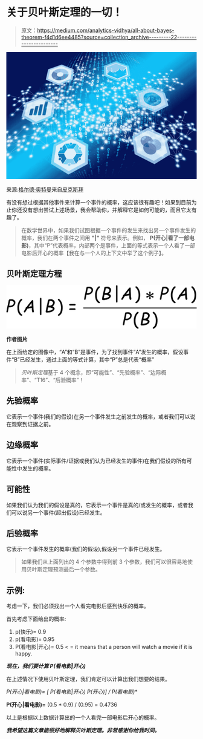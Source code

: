 # 关于贝叶斯定理的一切！

> 原文：<https://medium.com/analytics-vidhya/all-about-bayes-theorem-f4d1d6ee4485?source=collection_archive---------22----------------------->

![](img/3a74d17e9e8261c2808bed35753ce6ac.png)

来源:[格尔德·奥特曼](https://pixabay.com/users/geralt-9301/?utm_source=link-attribution&utm_medium=referral&utm_campaign=image&utm_content=4776833)来自[皮克斯拜](https://pixabay.com/?utm_source=link-attribution&utm_medium=referral&utm_campaign=image&utm_content=4776833)

有没有想过根据其他事件来计算一个事件的概率，这应该很有趣吧！如果到目前为止你还没有想出尝试上述场景，我会帮助你，并解释它是如何可能的，而且它太有趣了。

> 在数学世界中，如果我们试图根据一个事件的发生来找出另一个事件发生的概率，我们在两个事件之间用 **"|"** 符号来表示。例如， **P(开心|看了一部电影)**，其中“P”代表概率，内部两个是事件，上面的等式表示一个人看了一部电影后开心的概率【我在与一个人的上下文中举了这个例子】。

## 贝叶斯定理方程

![](img/88a80d2fef28175027037ac12cc85546.png)

**作者图片**

在上面给定的图像中，“A”和“B”是事件，为了找到事件“A”发生的概率，假设事件“B”已经发生，通过上面的等式计算，其中“P”总是代表“概率”

> *贝叶斯定理*基于 4 个概念，即“可能性”、“先验概率”、“边际概率”、“T16”、“后验概率”！

## 先验概率

它表示一个事件(我们的假设)在另一个事件发生之前发生的概率，或者我们可以说在观察到证据之前。

## 边缘概率

它表示一个事件(实际事件/证据或我们认为已经发生的事件)在我们假设的所有可能性中发生的概率。

## 可能性

如果我们认为我们的假设是真的，它表示一个事件是真的/或发生的概率，或者我们可以说另一个事件(超出假设)已经发生。

## 后验概率

它表示一个事件发生的概率(我们的假设),假设另一个事件已经发生。

> 如果我们从上面列出的 4 个参数中得到前 3 个参数，我们可以很容易地使用贝叶斯定理预测最后一个参数。

## 示例:

考虑一下，我们必须找出一个人看完电影后感到快乐的概率。

首先考虑下面给出的概率:

1.  p(快乐)= 0.9
2.  p(看电影)= 0.95
3.  P(看电影|开心)= 0.5 < = it means that a person will watch a movie if it is happy.

***现在，我们要计算 P(看电影|开心)***

在上述情况下使用贝叶斯定理，我们肯定可以计算出我们想要的结果。

**P(开心|看电影)= [ P(看电影|开心)* P(开心)] / P(看电影)**

**P(开心|看电影)=** (0.5 * 0.9) / (0.95) = 0.4736

以上是根据以上数据计算出的一个人看完一部电影后开心的概率。

***我希望这篇文章能很好地解释贝叶斯定理。非常感谢你给我时间。***